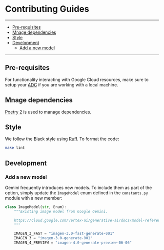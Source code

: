 # Contributing Guides

---
- [Pre-requisites](#pre-requisites)
- [Mnage dependencies](#mnage-dependencies)
- [Style](#style)
- [Development](#development)
  - [Add a new model](#add-a-new-model)
---

## Pre-requisites

For functionality interacting with Google Cloud resources,
make sure to setup your [ADC](https://cloud.google.com/docs/authentication/provide-credentials-adc) if you are working with a local machine.

## Mnage dependencies

[Poetry 2](https://github.com/python-poetry/poetry) is used to manage dependencies.

## Style

We follow the Black style using [Ruff](https://github.com/astral-sh/ruff).
To format the code:

```bash
make lint
```

## Development

### Add a new model

Gemini frequently introduces new models.
To include them as part of the option,
simply update the `ImageModel` enum defined in the `constants.py` module with a new member:

```python
class ImageModel(str, Enum):
    """Existing image model from Google Gemini.

    https://cloud.google.com/vertex-ai/generative-ai/docs/model-reference/imagen-api
    """

    IMAGEN_3_FAST = "imagen-3.0-fast-generate-001"
    IMAGEN_3 = "imagen-3.0-generate-001"
    IMAGEN_4_PREVIEW = "imagen-4.0-generate-preview-06-06"
```
